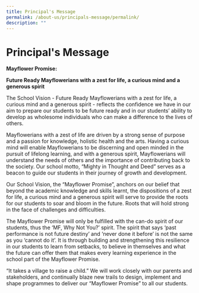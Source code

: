 ```yaml
---
title: Principal's Message
permalink: /about-us/principals-message/permalink/
description: ""
---
```

Principal's Message
===================
**Mayflower Promise:**

**Future Ready Mayflowerians with a zest for life, a curious mind and a generous spirit**

The School Vision - Future Ready Mayflowerians with a zest for life, a curious mind and a generous spirit - reflects the confidence we have in our aim to prepare our students to be future ready and in our students’ ability to develop as wholesome individuals who can make a difference to the lives of others.

Mayflowerians with a zest of life are driven by a strong sense of purpose and a passion for knowledge, holistic health and the arts. Having a curious mind will enable Mayflowerians to be discerning and open minded in the pursuit of lifelong learning, and with a generous spirit, Mayflowerians will understand the needs of others and the importance of contributing back to the society. Our school motto, “Mighty in Thought and Deed” serves as a beacon to guide our students in their journey of growth and development.

Our School Vision, the “Mayflower Promise”, anchors on our belief that beyond the academic knowledge and skills learnt, the dispositions of a zest for life, a curious mind and a generous spirit will serve to provide the roots for our students to soar and bloom in the future. Roots that will hold strong in the face of challenges and difficulties.

The Mayflower Promise will only be fulfilled with the can-do spirit of our students, thus the ‘MF, Why Not You?’ spirit. The spirit that says ‘past performance is not future destiny’ and ‘never done it before’ is not the same as you ‘cannot do it’. It is through building and strengthening this resilience in our students to learn from setbacks, to believe in themselves and what the future can offer them that makes every learning experience in the school part of the Mayflower Promise.

“It takes a village to raise a child.” We will work closely with our parents and stakeholders, and continually blaze new trails to design, implement and shape programmes to deliver our “Mayflower Promise” to all our students.